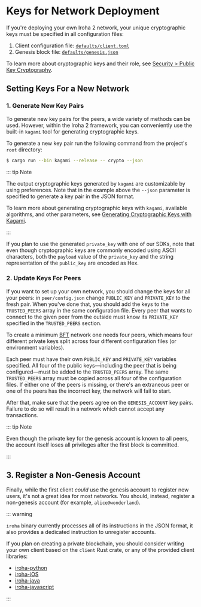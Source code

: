 # Keys for Network Deployment

If you're deploying your own Iroha 2 network, your unique cryptographic keys must be specified in all configuration files:

1. Client configuration file: [`defaults/client.toml`](./client-configuration.md)
2. Genesis block file: [`defaults/genesis.json`](./genesis.md)

To learn more about cryptographic keys and their role, see [Security > Public Key Cryptography](../security/public-key-cryptography.md).

## Setting Keys For a New Network

### 1. Generate New Key Pairs

To generate new key pairs for the peers, a wide variety of methods can be used. However, within the Iroha 2 framework, you can conveniently use the built-in `kagami` tool for generating cryptographic keys.

To generate a new key pair run the following command from the project's `root` directory:

```bash
$ cargo run --bin kagami --release -- crypto --json
```

::: tip Note

The output cryptographic keys generated by `kagami` are customizable by using preferences. Note that in the example above the `--json` parameter is specified to generate a key pair in the JSON format.

To learn more about generating cryptographic keys with `kagami`, available algorithms, and other parameters, see [Generating Cryptographic Keys with Kagami](/guide/security/generating-cryptographic-keys.md#kagami).

:::

If you plan to use the generated `private_key` with one of our SDKs, note that even though cryptographic keys are commonly encoded using ASCII characters, both the `payload` value of the `private_key` and the string representation of the `public_key` are encoded as Hex.

### 2. Update Keys For Peers

If you want to set up your own network, you should change the keys for all your peers: in `peer/config.json` change `PUBLIC_KEY` and `PRIVATE_KEY` to the fresh pair. When you've done that, you should add the keys to the `TRUSTED_PEERS` array in the same configuration file. Every peer that wants to connect to the given peer from the outside must know its `PRIVATE_KEY` specified in the `TRUSTED_PEERS` section.

To create a minimum [BFT](/reference/glossary.md#byzantine-fault-tolerance-bft) network one needs four peers, which means four different private keys split across four different configuration files (or environment variables).

Each peer must have their own `PUBLIC_KEY` and `PRIVATE_KEY` variables specified. All four of the public keys—including the peer that is being configured—must be added to the `TRUSTED_PEERS` array. The same `TRUSTED_PEERS` array must be copied across all four of the configuration files. If either one of the peers is missing, or there's an extraneous peer or one of the peers has the incorrect key, the network will fail to start.

After that, make sure that the peers agree on the `GENESIS_ACCOUNT` key pairs. Failure to do so will result in a network which cannot accept any transactions.

::: tip Note

Even though the private key for the genesis account is known to all peers, the account itself loses all privileges after the first block is committed.

:::

## 3. Register a Non-Genesis Account

Finally, while the first client _could_ use the genesis account to register new users, it's not a great idea for most networks. You should, instead, register a non-genesis account (for example, `alice@wonderland`).

::: warning

`iroha` binary currently processes all of its instructions in the JSON format, it also provides a dedicated instruction to unregister accounts.

If you plan on creating a private blockchain, you should consider writing your own client based on the `client` Rust crate, or any of the provided client libraries:

- [iroha-python](https://github.com/hyperledger/iroha-python)
- [iroha-iOS](https://github.com/hyperledger/iroha-ios)
- [iroha-java](https://github.com/hyperledger/iroha-java)
- [iroha-javascript](https://github.com/hyperledger/iroha-javascript)

:::
